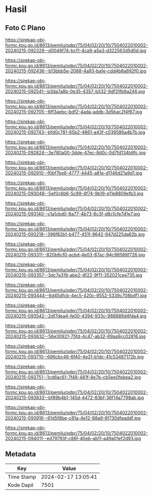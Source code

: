 # Hasil

## Foto C Plano

https://sirekap-obj-formc.kpu.go.id/8613/pemilu/pdpr/75/04/02/20/10/7504022010002-20240215-092329--d0048f74-bcf1-4ca9-a5a3-d322563d5d0d.jpg

https://sirekap-obj-formc.kpu.go.id/8613/pemilu/pdpr/75/04/02/20/10/7504022010002-20240215-092436--b13bbb5e-2088-4a93-ba1e-cdd4b8a692f0.jpg

https://sirekap-obj-formc.kpu.go.id/8613/pemilu/pdpr/75/04/02/20/10/7504022010002-20240215-092541--b3da7a8b-0e35-4357-b532-9df31fb6a246.jpg

https://sirekap-obj-formc.kpu.go.id/8613/pemilu/pdpr/75/04/02/20/10/7504022010002-20240215-092705--6ff3aebc-bdf2-4ada-addb-3d5bac2f4f67.jpg

https://sirekap-obj-formc.kpu.go.id/8613/pemilu/pdpr/75/04/02/20/10/7504022010002-20240215-092743--bfd0c781-65b2-4861-a43f-c039586a4b7b.jpg

https://sirekap-obj-formc.kpu.go.id/8613/pemilu/pdpr/75/04/02/20/10/7504022010002-20240215-092824--3e780a00-3dde-47ec-8d0c-0d7fd134b8fc.jpg

https://sirekap-obj-formc.kpu.go.id/8613/pemilu/pdpr/75/04/02/20/10/7504022010002-20240215-092910--f0bf7be6-4777-4445-a81e-d1146d21a9d1.jpg

https://sirekap-obj-formc.kpu.go.id/8613/pemilu/pdpr/75/04/02/20/10/7504022010002-20240215-093048--5ef0c6b6-5c99-4f74-9b19-e11e8809efb3.jpg

https://sirekap-obj-formc.kpu.go.id/8613/pemilu/pdpr/75/04/02/20/10/7504022010002-20240215-093140--c1a1cbd0-8a77-4b73-8c3f-d8c1cfe7d1e7.jpg

https://sirekap-obj-formc.kpu.go.id/8613/pemilu/pdpr/75/04/02/20/10/7504022010002-20240215-093218--396f82b1-b477-451f-9642-947d225da62b.jpg

https://sirekap-obj-formc.kpu.go.id/8613/pemilu/pdpr/75/04/02/20/10/7504022010002-20240215-093311--820b6cf0-acbd-4e03-87ac-94c98568f726.jpg

https://sirekap-obj-formc.kpu.go.id/8613/pemilu/pdpr/75/04/02/20/10/7504022010002-20240215-093357--3dc7a319-abe2-4f22-9f11-352021cee735.jpg

https://sirekap-obj-formc.kpu.go.id/8613/pemilu/pdpr/75/04/02/20/10/7504022010002-20240215-093444--6d45dfcb-4ec5-420c-9552-5339c708bdf1.jpg

https://sirekap-obj-formc.kpu.go.id/8613/pemilu/pdpr/75/04/02/20/10/7504022010002-20240215-093542--2df7dea4-fe00-4394-933c-988889d4fda4.jpg

https://sirekap-obj-formc.kpu.go.id/8613/pemilu/pdpr/75/04/02/20/10/7504022010002-20240215-093632--56e30921-75fd-4c47-ab32-69aa9cc02816.jpg

https://sirekap-obj-formc.kpu.go.id/8613/pemilu/pdpr/75/04/02/20/10/7504022010002-20240215-093710--696cbc46-6f40-4e31-b1dc-41c53487172b.jpg

https://sirekap-obj-formc.kpu.go.id/8613/pemilu/pdpr/75/04/02/20/10/7504022010002-20240215-093751--1cd6ac61-7f48-481f-8e7b-cb5ee0febea2.jpg

https://sirekap-obj-formc.kpu.go.id/8613/pemilu/pdpr/75/04/02/20/10/7504022010002-20240215-093833--bf89b4b1-145d-4472-83bf-36f14a7798ab.jpg

https://sirekap-obj-formc.kpu.go.id/8613/pemilu/pdpr/75/04/02/20/10/7504022010002-20240215-093916--61d5f8be-c81a-4e12-88a9-6f730dfaaddf.jpg

https://sirekap-obj-formc.kpu.go.id/8613/pemilu/pdpr/75/04/02/20/10/7504022010002-20240215-094011--ed79793f-c86f-40eb-ab11-a49a01ef2d93.jpg


## Metadata

| Key        | Value               |
| ---------- | ------------------- |
| Time Stamp | 2024-02-17 13:05:41 |
| Kode Dapil | 7501                |



